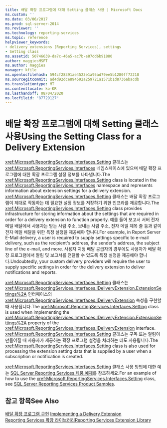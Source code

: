 ```yaml
---
title: 배달 확장 프로그램에 대해 Setting 클래스 사용 | Microsoft Docs
ms.custom: ''
ms.date: 03/06/2017
ms.prod: sql-server-2014
ms.reviewer: ''
ms.technology: reporting-services
ms.topic: reference
helpviewer_keywords:
- delivery extensions [Reporting Services], settings
- Setting class
ms.assetid: 50746639-da7c-46a5-ac7b-e87dd6b91880
author: maggiesMSFT
ms.author: maggies
manager: kfile
ms.openlocfilehash: 594cf28391ae4523e1a95ad79ee5b1280ff72218
ms.sourcegitcommit: ad4d92dce894592a259721a1571b1d8736abacdb
ms.translationtype: MT
ms.contentlocale: ko-KR
ms.lasthandoff: 08/04/2020
ms.locfileid: "87729127"
---
```

# <a name="using-the-setting-class-for-a-delivery-extension"></a><span data-ttu-id="5bb4f-102">배달 확장 프로그램에 대해 Setting 클래스 사용</span><span class="sxs-lookup"><span data-stu-id="5bb4f-102">Using the Setting Class for a Delivery Extension</span></span>
  <span data-ttu-id="5bb4f-103"><xref:Microsoft.ReportingServices.Interfaces.Setting> 클래스는 <xref:Microsoft.ReportingServices.Interfaces> 네임스페이스에 있으며 배달 확장 프로그램에 대한 확장 프로그램 설정 정보를 나타냅니다.</span><span class="sxs-lookup"><span data-stu-id="5bb4f-103">The <xref:Microsoft.ReportingServices.Interfaces.Setting> class is located in the <xref:Microsoft.ReportingServices.Interfaces> namespace and represents information about extension settings for a delivery extension.</span></span> <span data-ttu-id="5bb4f-104"><xref:Microsoft.ReportingServices.Interfaces.Setting> 클래스는 배달 확장 프로그램이 제대로 작동하는 데 필요한 설정 정보를 저장하기 위한 인프라를 제공합니다.</span><span class="sxs-lookup"><span data-stu-id="5bb4f-104">The <xref:Microsoft.ReportingServices.Interfaces.Setting> class provides infrastructure for storing information about the settings that are required in order for a delivery extension to function properly.</span></span> <span data-ttu-id="5bb4f-105">예를 들어 보고서 서버 전자 메일 배달에서 사용자는 받는 사람 주소, 보내는 사람 주소, 전자 메일 제목 줄 등과 같이 전자 메일 배달을 위한 특정 설정을 제공해야 합니다.</span><span class="sxs-lookup"><span data-stu-id="5bb4f-105">For example, in Report Server E-Mail delivery, a user is required to supply settings specific to e-mail delivery, such as the recipient's address, the sender's address, the subject line of the e-mail, and more.</span></span> <span data-ttu-id="5bb4f-106">사용자 지정 배달 공급자의 경우에도 사용자가 배달 확장 프로그램에서 알림 및 보고서를 전달할 수 있도록 특정 설정을 제공해야 합니다.</span><span class="sxs-lookup"><span data-stu-id="5bb4f-106">Undoubtedly, your custom delivery providers will require the user to supply specific settings in order for the delivery extension to deliver notifications and reports.</span></span>  
  
 <span data-ttu-id="5bb4f-107"><xref:Microsoft.ReportingServices.Interfaces.Setting> 클래스는 <xref:Microsoft.ReportingServices.Interfaces.IDeliveryExtension.ExtensionSettings%2A> 인터페이스의 <xref:Microsoft.ReportingServices.Interfaces.IDeliveryExtension> 속성을 구현할 때 사용됩니다.</span><span class="sxs-lookup"><span data-stu-id="5bb4f-107">The <xref:Microsoft.ReportingServices.Interfaces.Setting> class is used when implementing the <xref:Microsoft.ReportingServices.Interfaces.IDeliveryExtension.ExtensionSettings%2A> property of the <xref:Microsoft.ReportingServices.Interfaces.IDeliveryExtension> interface.</span></span> <span data-ttu-id="5bb4f-108"><xref:Microsoft.ReportingServices.Interfaces.Setting> 클래스는 구독 또는 알림이 만들어질 때 사용자가 제공하는 확장 프로그램 설정을 처리하는 데도 사용됩니다.</span><span class="sxs-lookup"><span data-stu-id="5bb4f-108">The <xref:Microsoft.ReportingServices.Interfaces.Setting> class is also used for processing the extension setting data that is supplied by a user when a subscription or notification is created.</span></span>  
  
 <span data-ttu-id="5bb4f-109"><xref:Microsoft.ReportingServices.Interfaces.Setting> 클래스 사용 방법에 대한 예는 [SQL Server Reporting Services 제품 예제](https://go.microsoft.com/fwlink/?LinkId=177889)를 참조하세요.</span><span class="sxs-lookup"><span data-stu-id="5bb4f-109">For an example of how to use the <xref:Microsoft.ReportingServices.Interfaces.Setting> class, see [SQL Server Reporting Services Product Samples](https://go.microsoft.com/fwlink/?LinkId=177889).</span></span>  
  
## <a name="see-also"></a><span data-ttu-id="5bb4f-110">참고 항목</span><span class="sxs-lookup"><span data-stu-id="5bb4f-110">See Also</span></span>  
 <span data-ttu-id="5bb4f-111">[배달 확장 프로그램 구현](implementing-a-delivery-extension.md) </span><span class="sxs-lookup"><span data-stu-id="5bb4f-111">[Implementing a Delivery Extension](implementing-a-delivery-extension.md) </span></span>  
 [<span data-ttu-id="5bb4f-112">Reporting Services 확장 라이브러리</span><span class="sxs-lookup"><span data-stu-id="5bb4f-112">Reporting Services Extension Library</span></span>](../reporting-services-extension-library.md)  
  
  
